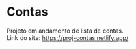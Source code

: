 # Contas
Projeto em andamento de lista de contas.<br>
Link do site: https://proj-contas.netlify.app/

